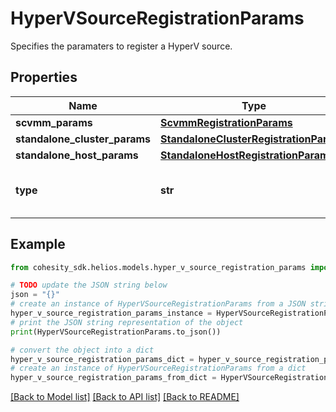# HyperVSourceRegistrationParams

Specifies the paramaters to register a HyperV source.

## Properties

Name | Type | Description | Notes
------------ | ------------- | ------------- | -------------
**scvmm_params** | [**ScvmmRegistrationParams**](ScvmmRegistrationParams.md) |  | [optional] 
**standalone_cluster_params** | [**StandaloneClusterRegistrationParams**](StandaloneClusterRegistrationParams.md) |  | [optional] 
**standalone_host_params** | [**StandaloneHostRegistrationParams**](StandaloneHostRegistrationParams.md) |  | [optional] 
**type** | **str** | Specifies the HyperV Source type. | 

## Example

```python
from cohesity_sdk.helios.models.hyper_v_source_registration_params import HyperVSourceRegistrationParams

# TODO update the JSON string below
json = "{}"
# create an instance of HyperVSourceRegistrationParams from a JSON string
hyper_v_source_registration_params_instance = HyperVSourceRegistrationParams.from_json(json)
# print the JSON string representation of the object
print(HyperVSourceRegistrationParams.to_json())

# convert the object into a dict
hyper_v_source_registration_params_dict = hyper_v_source_registration_params_instance.to_dict()
# create an instance of HyperVSourceRegistrationParams from a dict
hyper_v_source_registration_params_from_dict = HyperVSourceRegistrationParams.from_dict(hyper_v_source_registration_params_dict)
```
[[Back to Model list]](../README.md#documentation-for-models) [[Back to API list]](../README.md#documentation-for-api-endpoints) [[Back to README]](../README.md)


